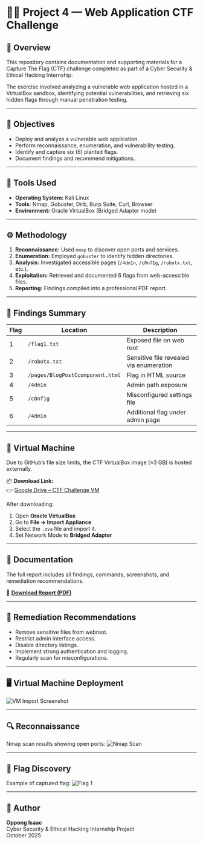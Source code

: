 # 🕵️‍♂️ Project 4 — Web Application CTF Challenge

## 📘 Overview
This repository contains documentation and supporting materials for a Capture The Flag (CTF) challenge completed as part of a Cyber Security & Ethical Hacking Internship.

The exercise involved analyzing a vulnerable web application hosted in a VirtualBox sandbox, identifying potential vulnerabilities, and retrieving six hidden flags through manual penetration testing.

---

## 🎯 Objectives
- Deploy and analyze a vulnerable web application.
- Perform reconnaissance, enumeration, and vulnerability testing.
- Identify and capture six (6) planted flags.
- Document findings and recommend mitigations.

---

## 🧰 Tools Used
- **Operating System:** Kali Linux  
- **Tools:** Nmap, Gobuster, Dirb, Burp Suite, Curl, Browser  
- **Environment:** Oracle VirtualBox (Bridged Adapter mode)

---

## ⚙️ Methodology
1. **Reconnaissance:** Used `nmap` to discover open ports and services.  
2. **Enumeration:** Employed `gobuster` to identify hidden directories.  
3. **Analysis:** Investigated accessible pages (`/4dm1n`, `/c0nf1g`, `/robotx.txt`, etc.).  
4. **Exploitation:** Retrieved and documented 6 flags from web-accessible files.  
5. **Reporting:** Findings compiled into a professional PDF report.

---

## 🏁 Findings Summary
| Flag | Location | Description |
|------|-----------|-------------|
| 1 | `/flag1.txt` | Exposed file on web root |
| 2 | `/robotx.txt` | Sensitive file revealed via enumeration |
| 3 | `/pages/BlogPostCcomponent.html` | Flag in HTML source |
| 4 | `/4dm1n` | Admin path exposure |
| 5 | `/c0nf1g` | Misconfigured settings file |
| 6 | `/4dm1n` | Additional flag under admin page |

---

## 💾 Virtual Machine
Due to GitHub’s file size limits, the CTF VirtualBox image (≈3 GB) is hosted externally.

📦 **Download Link:**  
👉 [Google Drive – CTF Challenge VM](https://drive.google.com/file/d/1nYg_YWRvZn1ERzJ9hYO-umF7fo4RcXGs/view?usp=drive_link)

After downloading:
1. Open **Oracle VirtualBox**
2. Go to **File → Import Appliance**
3. Select the `.ova` file and import it.
4. Set Network Mode to **Bridged Adapter**

---

## 📄 Documentation
The full report includes all findings, commands, screenshots, and remediation recommendations.

📘 **[Download Report (PDF)](report/CTF_Report_Project_4_Polished_Final.pdf)**

---

## 🔐 Remediation Recommendations
- Remove sensitive files from webroot.  
- Restrict admin interface access.  
- Disable directory listings.  
- Implement strong authentication and logging.  
- Regularly scan for misconfigurations.

---

## 🖥️ Virtual Machine Deployment
![VM Import Screenshot](screenshots/vm_import.png)

----

## 🔍 Reconnaissance
Nmap scan results showing open ports:
![Nmap Scan](screenshots/nmap_scan.png)

---

## 🏁 Flag Discovery
Example of captured flag:
![Flag 1](screenshots/flag1_found.png)

---

## 👤 Author
**Oppong Isaac**  
Cyber Security & Ethical Hacking Internship Project  
October 2025

